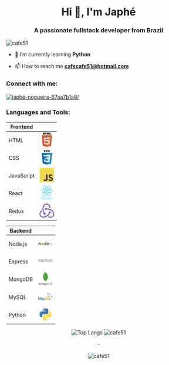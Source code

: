 <h1 align="center">Hi 👋, I'm Japhé</h1>
<h3 align="center">A passionate fullstack developer from Brazil</h3>

<p align="left"> <img src="https://komarev.com/ghpvc/?username=cafe51&label=Profile%20views&color=0e75b6&style=flat" alt="cafe51" /> </p>

- 🌱 I’m currently learning **Python**

- 📫 How to reach me **cafecafe51@hotmail.com**

<h3 align="left">Connect with me:</h3>
<p align="left">
<a href="https://linkedin.com/in/japhé-nogueira-67aa7b1a8/" target="blank"><img align="center" src="https://raw.githubusercontent.com/rahuldkjain/github-profile-readme-generator/master/src/images/icons/Social/linked-in-alt.svg" alt="japhé-nogueira-67aa7b1a8/" height="30" width="40" /></a>
</p>

<h3 align="left">Languages and Tools:</h3>

<!-- Frontend Card -->
| Frontend      |                                                                     |
|---------------|---------------------------------------------------------------------|
| HTML          | <img src="https://raw.githubusercontent.com/devicons/devicon/master/icons/html5/html5-original-wordmark.svg" alt="html5" width="40" height="40"/> |
| CSS           | <img src="https://raw.githubusercontent.com/devicons/devicon/master/icons/css3/css3-original-wordmark.svg" alt="css3" width="40" height="40"/> |
| JavaScript    | <img src="https://raw.githubusercontent.com/devicons/devicon/master/icons/javascript/javascript-original.svg" alt="javascript" width="40" height="40"/> |
| React         | <img src="https://raw.githubusercontent.com/devicons/devicon/master/icons/react/react-original-wordmark.svg" alt="react" width="40" height="40"/> |
| Redux         | <img src="https://raw.githubusercontent.com/devicons/devicon/master/icons/redux/redux-original.svg" alt="redux" width="40" height="40"/> |

<!-- Backend Card -->
| Backend       |                                                                     |
|---------------|---------------------------------------------------------------------|
| Node.js       | <img src="https://raw.githubusercontent.com/devicons/devicon/master/icons/nodejs/nodejs-original-wordmark.svg" alt="nodejs" width="40" height="40"/> |
| Express       | <img src="https://raw.githubusercontent.com/devicons/devicon/master/icons/express/express-original-wordmark.svg" alt="express" width="40" height="40"/> |
| MongoDB       | <img src="https://raw.githubusercontent.com/devicons/devicon/master/icons/mongodb/mongodb-original-wordmark.svg" alt="mongodb" width="40" height="40"/> |
| MySQL         | <img src="https://raw.githubusercontent.com/devicons/devicon/master/icons/mysql/mysql-original-wordmark.svg" alt="mysql" width="40" height="40"/> |
| Python        | <img src="https://raw.githubusercontent.com/devicons/devicon/master/icons/python/python-original.svg" alt="python" width="40" height="40"/> |

<div align="center">
  <p align="center" ><img src="https://github-readme-stats.vercel.app/api/top-langs/?username=cafe51&theme=tokyonight&layout=compact&hide_progress=true" alt="Top Langs" />     <img src="https://github-readme-stats.vercel.app/api?username=cafe51&show_icons=true&count_private=true&theme=tokyonight&hide=issues,contribs" alt="cafe51" /></p>
</div>
<p align="center">-</p>
<p align="center"><img align="center" src="https://github-readme-streak-stats.herokuapp.com/?user=cafe51&theme=tokyonight" alt="cafe51" /></p>

